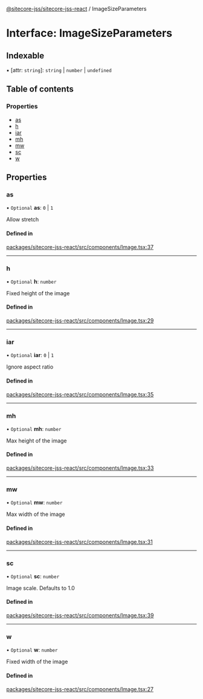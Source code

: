 [@sitecore-jss/sitecore-jss-react](../README.md) / ImageSizeParameters

# Interface: ImageSizeParameters

## Indexable

▪ [attr: `string`]: `string` \| `number` \| `undefined`

## Table of contents

### Properties

- [as](ImageSizeParameters.md#as)
- [h](ImageSizeParameters.md#h)
- [iar](ImageSizeParameters.md#iar)
- [mh](ImageSizeParameters.md#mh)
- [mw](ImageSizeParameters.md#mw)
- [sc](ImageSizeParameters.md#sc)
- [w](ImageSizeParameters.md#w)

## Properties

### as

• `Optional` **as**: ``0`` \| ``1``

Allow stretch

#### Defined in

[packages/sitecore-jss-react/src/components/Image.tsx:37](https://github.com/Sitecore/jss/blob/53744f2da/packages/sitecore-jss-react/src/components/Image.tsx#L37)

___

### h

• `Optional` **h**: `number`

Fixed height of the image

#### Defined in

[packages/sitecore-jss-react/src/components/Image.tsx:29](https://github.com/Sitecore/jss/blob/53744f2da/packages/sitecore-jss-react/src/components/Image.tsx#L29)

___

### iar

• `Optional` **iar**: ``0`` \| ``1``

Ignore aspect ratio

#### Defined in

[packages/sitecore-jss-react/src/components/Image.tsx:35](https://github.com/Sitecore/jss/blob/53744f2da/packages/sitecore-jss-react/src/components/Image.tsx#L35)

___

### mh

• `Optional` **mh**: `number`

Max height of the image

#### Defined in

[packages/sitecore-jss-react/src/components/Image.tsx:33](https://github.com/Sitecore/jss/blob/53744f2da/packages/sitecore-jss-react/src/components/Image.tsx#L33)

___

### mw

• `Optional` **mw**: `number`

Max width of the image

#### Defined in

[packages/sitecore-jss-react/src/components/Image.tsx:31](https://github.com/Sitecore/jss/blob/53744f2da/packages/sitecore-jss-react/src/components/Image.tsx#L31)

___

### sc

• `Optional` **sc**: `number`

Image scale. Defaults to 1.0

#### Defined in

[packages/sitecore-jss-react/src/components/Image.tsx:39](https://github.com/Sitecore/jss/blob/53744f2da/packages/sitecore-jss-react/src/components/Image.tsx#L39)

___

### w

• `Optional` **w**: `number`

Fixed width of the image

#### Defined in

[packages/sitecore-jss-react/src/components/Image.tsx:27](https://github.com/Sitecore/jss/blob/53744f2da/packages/sitecore-jss-react/src/components/Image.tsx#L27)
